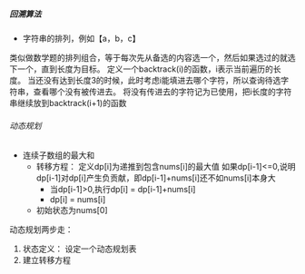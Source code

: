 


##### 回溯算法

- 字符串的排列，例如【a，b，c】



类似做数学题的排列组合，等于每次先从备选的内容选一个，然后如果选过的就选下一个，直到长度为目标。
定义一个backtrack(i)的函数，i表示当前遍历的长度。
    当还没有达到长度3的时候，此时考虑i能填进去哪个字符，所以查询待选字符串，查看哪个没有被传进去。
    将没有传进去的字符记为已使用，把i长度的字符串继续放到backtrack(i+1)的函数
    
    
###### 动态规划

- 连续子数组的最大和
    - 转移方程： 定义dp[i]为递推到包含nums[i]的最大值
        如果dp[i-1]<=0,说明dp[i-1]对dp[i]产生负贡献，即dp[i-1]+nums[i]还不如nums[i]本身大
        - 当dp[i-1]>0,执行dp[i] = dp[i-1]+nums[i]
        - dp[i] = nums[i]
    - 初始状态为nums[0]

动态规划两步走：
1. 状态定义：  设定一个动态规划表
2. 建立转移方程
